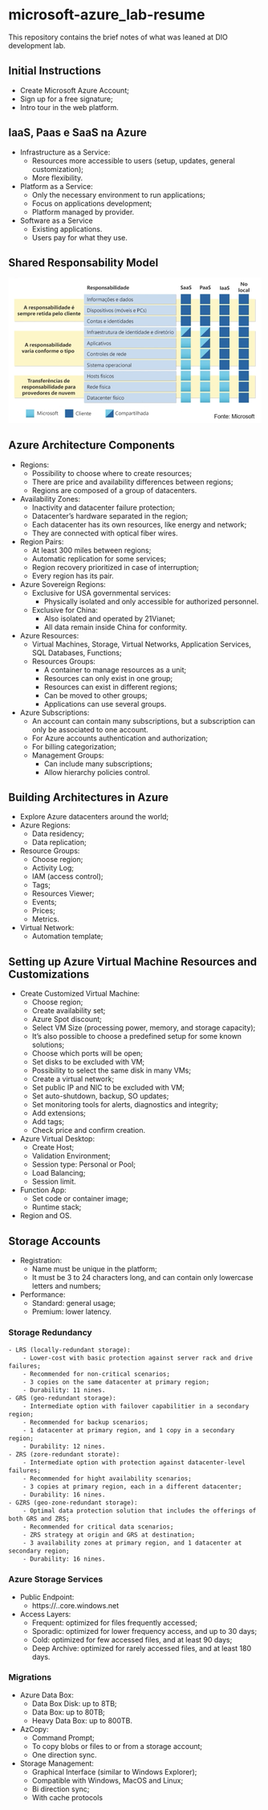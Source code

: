 # microsoft-azure_lab-resume
This repository contains the brief notes of what was leaned at DIO development lab.

## Initial Instructions

- Create Microsoft Azure Account;
- Sign up for a free signature;
- Intro tour in the web platform.


## IaaS, Paas e SaaS na Azure

- Infrastructure as a Service:
    - Resources more accessible to users (setup, updates, general customization);
    - More flexibility.
- Platform as a Service:
    - Only the necessary environment to run applications;
    - Focus on applications development;
    - Platform managed by provider.
- Software as a Service
    - Existing applications.
    - Users pay for what they use.
 

## Shared Responsability Model

<img alt="NextLevelWeek" title="#NextLevelWeek" src="./shared_responsability_model.png" />


## Azure Architecture Components

- Regions:
    - Possibility to choose where to create resources;
    - There are price and availability differences between regions;
    - Regions are composed of a group of datacenters.
- Availability Zones:
    - Inactivity and datacenter failure protection;
    - Datacenter’s hardware separated in the region;
    - Each datacenter has its own resources, like energy and network;
    - They are connected with optical fiber wires.
- Region Pairs:
    - At least 300 miles between regions;
    - Automatic replication for some services;
    - Region recovery prioritized in case of interruption;
    - Every region has its pair.
- Azure Sovereign Regions:
    - Exclusive for USA governmental services:
        - Physically isolated and only accessible for authorized personnel.
    - Exclusive for China:
        - Also isolated and operated by 21Vianet;
        - All data remain inside China for conformity.
- Azure Resources:
    - Virtual Machines, Storage, Virtual Networks, Application Services, SQL Databases, Functions;
    - Resources Groups:
        - A container to manage resources as a unit;
        - Resources can only exist in one group;
        - Resources can exist in different regions;
        - Can be moved to other groups;
        - Applications can use several groups.
- Azure Subscriptions:
    - An account can contain many subscriptions, but a subscription can only be associated to one account.
    - For Azure accounts authentication and authorization;
    - For billing categorization;
    - Management Groups:
        - Can include many subscriptions;
        - Allow hierarchy policies control.


## Building Architectures in Azure

- Explore Azure datacenters around the world;
- Azure Regions:
    - Data residency;
    - Data replication;
- Resource Groups:
    - Choose region;
    - Activity Log;
    - IAM (access control);
    - Tags;
    - Resources Viewer;
    - Events;
    - Prices;
    - Metrics.
- Virtual Network:
    - Automation template;


## Setting up Azure Virtual Machine Resources and Customizations

- Create Customized Virtual Machine:
    - Choose region;
    - Create availability set;
    - Azure Spot discount;
    - Select VM Size (processing power, memory, and storage capacity);
    - It’s also possible to choose a predefined setup for some known solutions;
    - Choose which ports will be open;
    - Set disks to be excluded with VM;
    - Possibility to select the same disk in many VMs;
    - Create a virtual network;
    - Set public IP and NIC to be excluded with VM;
    - Set auto-shutdown, backup, SO updates;
    - Set monitoring tools for alerts, diagnostics and integrity;
    - Add extensions;
    - Add tags;
    - Check price and confirm creation.
- Azure Virtual Desktop:
    - Create Host;
    - Validation Environment;
    - Session type: Personal or Pool;
    - Load Balancing;
    - Session limit.
- Function App:
    - Set code or container image;
    - Runtime stack;
- Region and OS.

##  Storage Accounts

- Registration:
    - Name must be unique in the platform;
    - It must be 3 to 24 characters long, and can contain only lowercase letters and numbers;
- Performance:
    - Standard: general usage;
    - Premium: lower latency.

 ### Storage Redundancy
    - LRS (locally-redundant storage):
        - Lower-cost with basic protection against server rack and drive failures;
        - Recommended for non-critical scenarios;
        - 3 copies on the same datacenter at primary region;
        - Durability: 11 nines.
    - GRS (geo-redundant storage):
        - Intermediate option with failover capabilitier in a secondary region;
        - Recommended for backup scenarios;
        - 1 datacenter at primary region, and 1 copy in a secondary region;
        - Durability: 12 nines.
    - ZRS (zore-redundant storate):
        - Intermediate option with protection against datacenter-level failures;
        - Recommended for hight availability scenarios;
        - 3 copies at primary region, each in a different datacenter;
        - Durability: 16 nines.
    - GZRS (geo-zone-redundant storage):
        - Optimal data protection solution that includes the offerings of both GRS and ZRS;
        - Recommended for critical data scenarios;
        - ZRS strategy at origin and GRS at destination;
        - 3 availability zones at primary region, and 1 datacenter at secondary region;
        - Durability: 16 nines.

### Azure Storage Services
- Public Endpoint:
    - https://<storage-account-name>.<resource-type>.core.windows.net
- Access Layers:
    - Frequent: optimized for files frequently accessed;
    - Sporadic: optimized for lower frequency access, and up to 30 days;
    - Cold: optimized for few accessed files, and at least 90 days;
    - Deep Archive: optimized for rarely accessed files, and at least 180 days.

### Migrations

- Azure Data Box:
    - Data Box Disk: up to 8TB;
    - Data Box: up to 80TB;
    - Heavy Data Box: up to 800TB.
- AzCopy:
    - Command Prompt;
    - To copy blobs or files to or from a storage account;
    - One direction sync.
- Storage Management:
    - Graphical Interface (similar to Windows Explorer);
    - Compatible with Windows, MacOS and Linux;
    - Bi direction sync;
    - With cache protocols
